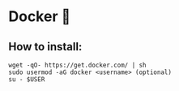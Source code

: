 # Docker :whale:

## How to install:
```
wget -qO- https://get.docker.com/ | sh
sudo usermod -aG docker <username> (optional)
su - $USER
```
